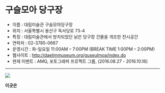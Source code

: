 구슬모아 당구장 
============

* 이름 : 대림미술관 구슬모아당구장
* 위치 : 서울특별시 용산구 독서당로 73-4
* 특징 : 대림미술관에서 방치되었던 낡은 당구장 건물을 개조한 전시공간
* 연락처 : 02-3785-0667
* 운영시간 : 화-일요일 11:00AM – 7:00PM  (BREAK TIME 1:00PM – 2:00PM)
* 웹사이트 : <http://daelimmuseum.org/guseulmoa/index.do>
* 현재 이벤트 : AMQ, 포토그래퍼 프로젝트 그룹, (2016.08.27 - 2016.10.16)

* * * 
![](http://designsori.com/files/attach/images/721828/808/469/8df4530abb328635a2175b93c2468453.jpg)


**이곳은**


